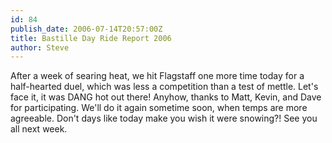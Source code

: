 ```yaml
---
id: 84
publish_date: 2006-07-14T20:57:00Z
title: Bastille Day Ride Report 2006
author: Steve
---
```

After a week of searing heat, we hit Flagstaff one more time today for a half-hearted duel, which was less a competition than a test of mettle. Let's face it, it was DANG hot out there! Anyhow, thanks to Matt, Kevin, and Dave for participating. We'll do it again sometime soon, when temps are more agreeable. Don't days like today make you wish it were snowing?! See you all next week.
